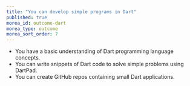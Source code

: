 ```yaml
---
title: "You can develop simple programs in Dart"
published: true
morea_id: outcome-dart
morea_type: outcome
morea_sort_order: 7
---
```


* You have a basic understanding of Dart programming language concepts.
* You can write snippets of Dart code to solve simple problems using DartPad.
* You can create GitHub repos containing small Dart applications.